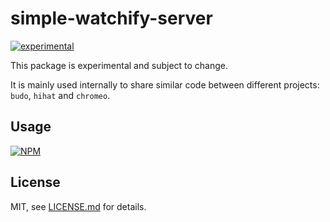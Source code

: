 # simple-watchify-server

[![experimental](http://badges.github.io/stability-badges/dist/experimental.svg)](http://github.com/badges/stability-badges)

This package is experimental and subject to change.

It is mainly used internally to share similar code between different projects: `budo`, `hihat` and `chromeo`.

## Usage

[![NPM](https://nodei.co/npm/simple-watchify-server.png)](https://www.npmjs.com/package/simple-watchify-server)

## License

MIT, see [LICENSE.md](http://github.com/mattdesl/simple-watchify-server/blob/master/LICENSE.md) for details.
